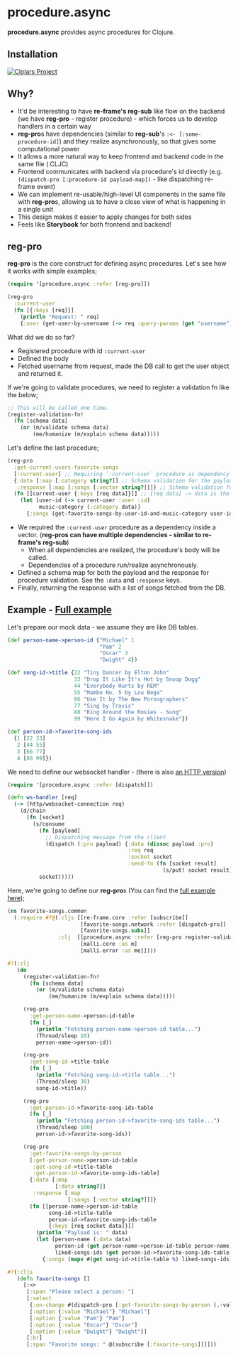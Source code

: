 # procedure.async

**procedure.async** provides async procedures for Clojure.

## Installation
[![Clojars Project](https://clojars.org/org.clojars.ertucetin/procedure.async/latest-version.svg)](https://clojars.org/org.clojars.ertucetin/procedure.async)

## Why?
- It'd be interesting to have **re-frame's reg-sub** like flow on the backend (we have **reg-pro** - register procedure) - which forces us to develop handlers in a certain way
- **reg-pro**s have dependencies (similar to **reg-sub**'s `:<- [:some-procedure-id]`) and they realize asynchronously, so that gives some computational power
- It allows a more natural way to keep frontend and backend code in the same file (.CLJC) 
- Frontend communicates with backend via procedure's id directly (e.g. `(dispatch-pro [:procedure-id payload-map])` - like dispatching re-frame event)
- We can implement re-usable/high-level UI components in the same file with **reg-pro**s, allowing us to have a close view of what is happening in a single unit
- This design makes it easier to apply changes for both sides 
- Feels like **Storybook** for both frontend and backend!

## reg-pro
**reg-pro** is the core construct for defining async procedures. Let's see how it works with simple examples;

```clj
(require '[procedure.async :refer [reg-pro]])

(reg-pro
  :current-user
  (fn [{:keys [req]}]
    (println "Request: " req)
    {:user (get-user-by-username (-> req :query-params (get "username")))}))
```
What did we do so far?
- Registered procedure with id `:current-user`
- Defined the body
- Fetched username from request, made the DB call to get the user object and returned it.

If we're going to validate procedures, we need to register a validation fn like the below;
```clj
;; This will be called one time.
(register-validation-fn!
  (fn [schema data]
    (or (m/validate schema data)
        (me/humanize (m/explain schema data)))))
```

Let's define the last procedure;
```clj  
(reg-pro
  :get-current-users-favorite-songs
  [:current-user] ;; Requiring `:current-user` procedure as dependency
  {:data [:map [:category string?]] ;; Schema validation for the payload
   :response [:map [:songs [:vector string?]]]} ;; Schema validation for procedure's response
  (fn [[current-user {:keys [req data]}]] ;; [req data] -> data is the payload that the client sent
    (let [user-id (-> current-user :user :id)
          music-category (:category data)]
      {:songs (get-favorite-songs-by-user-id-and-music-category user-id music-category)})))
```

- We required the `:current-user` procedure as a dependency inside a vector. (**reg-pros can have multiple dependencies - similar to re-frame's reg-sub**)
  - When all dependencies are realized, the procedure's body will be called.
  - Dependencies of a procedure run/realize asynchronously.
- Defined a schema map for both the payload and the response for procedure validation. See the `:data` and `:response` keys.
- Finally, returning the response with a list of songs fetched from the DB.

## Example - [Full example](https://github.com/ertugrulcetin/procedure.async/tree/master/examples/favorite-songs)

Let's prepare our mock data - we assume they are like DB tables.

```clj
(def person-name->person-id {"Michael" 1
                             "Pam" 2
                             "Oscar" 3
                             "Dwight" 4})

(def song-id->title {22 "Tiny Dancer by Elton John"
                     33 "Drop It Like It's Hot by Snoop Dogg"
                     44 "Everybody Hurts by REM"
                     55 "Mambo No. 5 by Lou Bega"
                     66 "Use It by The New Pornographers"
                     77 "Sing by Travis"
                     88 "Ring Around the Rosies - Sung"
                     99 "Here I Go Again by Whitesnake"})

(def person-id->favorite-song-ids
  {1 [22 33]
   2 [44 55]
   3 [66 77]
   4 [88 99]})
```

We need to define our websocket handler - (there is also [an HTTP version](https://github.com/ertugrulcetin/procedure.async/blob/master/examples/favorite-songs/src/clj/favorite_songs/routes/home.clj#L40))
```clj
(require '[procedure.async :refer [dispatch]])

(defn ws-handler [req]
  (-> (http/websocket-connection req)
    (d/chain
      (fn [socket]
        (s/consume
          (fn [payload]
            ;; Dispatching message from the client
            (dispatch (:pro payload) {:data (dissoc payload :pro)
                                      :req req
                                      :socket socket
                                      :send-fn (fn [socket result]
                                                 (s/put! socket result))}))
          socket)))))
```

Here, we're going to define our **reg-pro**s (You can find the [full example here](https://github.com/ertugrulcetin/procedure.async/tree/master/examples/favorite-songs));

```clj
(ns favorite-songs.common
  (:require #?@(:cljs [[re-frame.core :refer [subscribe]]
                       [favorite-songs.network :refer [dispatch-pro]]
                       [favorite-songs.subs]]
                :clj  [[procedure.async :refer [reg-pro register-validation-fn!]]
                       [malli.core :as m]
                       [malli.error :as me]])))

#?(:clj
   (do
     (register-validation-fn!
       (fn [schema data]
         (or (m/validate schema data)
             (me/humanize (m/explain schema data)))))

     (reg-pro
       :get-person-name->person-id-table
       (fn [_]
         (println "Fetching person-name->person-id table...")
         (Thread/sleep 10)
         person-name->person-id))

     (reg-pro
       :get-song-id->title-table
       (fn [_]
         (println "Fetching song-id->title table...")
         (Thread/sleep 30)
         song-id->title))

     (reg-pro
       :get-person-id->favorite-song-ids-table
       (fn [_]
         (println "Fetching person-id->favorite-song-ids table...")
         (Thread/sleep 100)
         person-id->favorite-song-ids))

     (reg-pro
       :get-favorite-songs-by-person
       [:get-person-name->person-id-table 
        :get-song-id->title-table
        :get-person-id->favorite-song-ids-table]
       {:data [:map
               [:data string?]]
        :response [:map
                   [:songs [:vector string?]]]}
       (fn [[person-name->person-id-table
             song-id->title-table
             person-id->favorite-song-ids-table
             {:keys [req socket data]}]]
         (println "Payload is: " data)
         (let [person-name (:data data)
               person-id (get person-name->person-id-table person-name)
               liked-songs-ids (get person-id->favorite-song-ids-table person-id)]
           {:songs (mapv #(get song-id->title-table %) liked-songs-ids)})))))

#?(:cljs
   (defn favorite-songs []
     [:<>
      [:span "Please select a person: "]
      [:select
       {:on-change #(dispatch-pro [:get-favorite-songs-by-person (.-value (.-target %))])}
       [:option {:value "Michael"} "Michael"]
       [:option {:value "Pam"} "Pam"]
       [:option {:value "Oscar"} "Oscar"]
       [:option {:value "Dwight"} "Dwight"]]
      [:br]
      [:span "Favorite songs: " @(subscribe [:favorite-songs])]]))
```
